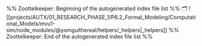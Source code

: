 %% Zoottelkeeper: Beginning of the autogenerated index file list  %%
🗂️ ![[projects/AUTX/01_RESEARCH_PHASE_1/P6.2_Formal_Modeling/Computational_Models/mvu1-sim/node_modules/@yomguithereal/helpers/_helpers|_helpers]]
%% Zoottelkeeper: End of the autogenerated index file list  %%
